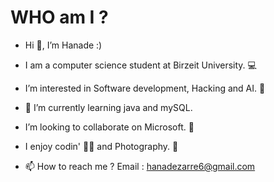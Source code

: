 <h1>WHO am I ?</h1>
 
-  Hi 👋, I’m Hanade :)
-  I am a computer science student at Birzeit University. 💻
-  I’m interested in Software development, Hacking and AI. 💞️
- 🌱 I’m currently learning java and mySQL.
-  I’m looking to collaborate on Microsoft. 👀
-  I enjoy codin' 👩‍💻 and Photography. 📸
  
- 📫 How to reach me ?
     Email : hanadezarre6@gmail.com 
<!---
HanadeZareer/HanadeZareer is a ✨ special ✨ repository because its `README.md` (this file) appears on your GitHub profile.
You can click the Preview link to take a look at your changes.
--->
